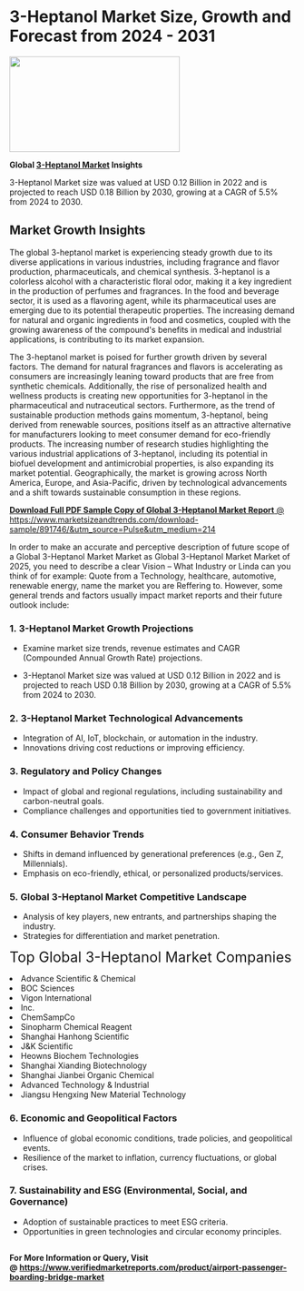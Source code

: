 <H1>3-Heptanol Market Size, Growth and Forecast from 2024 - 2031</H1><img class="aligncenter size-medium wp-image-584254" src="https://thirdeyenews.in/wp-content/uploads/2024/09/Global-Market-Research-300x168.jpeg" alt="" width="300" height="168" /><p><strong>Global&nbsp;<a href="https://www.marketsizeandtrends.com/download-sample/891746/&amp;utm_source=Pulse&amp;utm_medium=214">3-Heptanol Market</a> Insights</strong></p><p>3-Heptanol Market size was valued at USD 0.12 Billion in 2022 and is projected to reach USD 0.18 Billion by 2030, growing at a CAGR of 5.5% from 2024 to 2030.</p><p><h2>Market Growth Insights</h2> <p>The global 3-heptanol market is experiencing steady growth due to its diverse applications in various industries, including fragrance and flavor production, pharmaceuticals, and chemical synthesis. 3-heptanol is a colorless alcohol with a characteristic floral odor, making it a key ingredient in the production of perfumes and fragrances. In the food and beverage sector, it is used as a flavoring agent, while its pharmaceutical uses are emerging due to its potential therapeutic properties. The increasing demand for natural and organic ingredients in food and cosmetics, coupled with the growing awareness of the compound's benefits in medical and industrial applications, is contributing to its market expansion.</p> <p><a href="#"></a></p> <p>The 3-heptanol market is poised for further growth driven by several factors. The demand for natural fragrances and flavors is accelerating as consumers are increasingly leaning toward products that are free from synthetic chemicals. Additionally, the rise of personalized health and wellness products is creating new opportunities for 3-heptanol in the pharmaceutical and nutraceutical sectors. Furthermore, as the trend of sustainable production methods gains momentum, 3-heptanol, being derived from renewable sources, positions itself as an attractive alternative for manufacturers looking to meet consumer demand for eco-friendly products. The increasing number of research studies highlighting the various industrial applications of 3-heptanol, including its potential in biofuel development and antimicrobial properties, is also expanding its market potential. Geographically, the market is growing across North America, Europe, and Asia-Pacific, driven by technological advancements and a shift towards sustainable consumption in these regions.</p> <p><a href="#"></p><p><span class=""><strong>Download Full PDF Sample Copy of Global 3-Heptanol Market Report</strong> @ <a href="https://www.marketsizeandtrends.com/download-sample/891746/&amp;utm_source=Pulse&amp;utm_medium=214" target="_blank">https://www.marketsizeandtrends.com/download-sample/891746/&amp;utm_source=Pulse&amp;utm_medium=214</a></span></p><p>In order to make an accurate and perceptive description of future scope of a Global&nbsp;3-Heptanol Market Market as Global&nbsp;3-Heptanol Market Market of 2025, you need to describe a clear Vision &ndash; What Industry or Linda can you think of for example: Quote from a Technology, healthcare, automotive, renewable energy, name the market you are Reffering to. However, some general trends and factors usually impact market reports and their future outlook include:</p><h3>1.&nbsp;<strong>3-Heptanol Market Growth Projections</strong></h3><ul><li>Examine market size trends, revenue estimates and CAGR (Compounded Annual Growth Rate) projections.</li><li><p>3-Heptanol Market size was valued at USD 0.12 Billion in 2022 and is projected to reach USD 0.18 Billion by 2030, growing at a CAGR of 5.5% from 2024 to 2030.</p></li></ul><h3>2.&nbsp;<strong>3-Heptanol Market Technological Advancements</strong></h3><ul><li>Integration of AI, IoT, blockchain, or automation in the industry.</li><li>Innovations driving cost reductions or improving efficiency.</li></ul><h3>3.&nbsp;<strong>Regulatory and Policy Changes</strong></h3><ul><li>Impact of global and regional regulations, including sustainability and carbon-neutral goals.</li><li>Compliance challenges and opportunities tied to government initiatives.</li></ul><h3>4.&nbsp;<strong>Consumer Behavior Trends</strong></h3><ul><li>Shifts in demand influenced by generational preferences (e.g., Gen Z, Millennials).</li><li>Emphasis on eco-friendly, ethical, or personalized products/services.</li></ul><h3>5.&nbsp;<strong>Global 3-Heptanol Market Competitive Landscape</strong></h3><ul><li>Analysis of key players, new entrants, and partnerships shaping the industry.</li><li>Strategies for differentiation and market penetration.</li></ul><p data-pm-slice="1 1 []"><span style="color: inherit; font-family: inherit; font-size: 25px;">Top Global 3-Heptanol Market Companies</span></p><div class="" data-test-id=""><p><li>Advance Scientific & Chemical</li><li> BOC Sciences</li><li> Vigon International</li><li> Inc.</li><li> ChemSampCo</li><li> Sinopharm Chemical Reagent</li><li> Shanghai Hanhong Scientific</li><li> J&K Scientific</li><li> Heowns Biochem Technologies</li><li> Shanghai Xianding Biotechnology</li><li> Shanghai Jianbei Organic Chemical</li><li> Advanced Technology & Industrial</li><li> Jiangsu Hengxing New Material Technology</li></p></div><h3>6.&nbsp;<strong>Economic and Geopolitical Factors</strong></h3><ul><li>Influence of global economic conditions, trade policies, and geopolitical events.</li><li>Resilience of the market to inflation, currency fluctuations, or global crises.</li></ul><h3>7.&nbsp;<strong>Sustainability and ESG (Environmental, Social, and Governance)</strong></h3><ul><li>Adoption of sustainable practices to meet ESG criteria.</li><li>Opportunities in green technologies and circular economy principles.</li></ul><h2><strong style="font-size: 14px;">For More Information or Query, Visit @&nbsp;</strong><a style="background-color: #ffffff; font-size: 14px;" href="https://www.marketsizeandtrends.com/report/3-heptanol-market/" target="_blank">https://www.verifiedmarketreports.com/product/airport-passenger-boarding-bridge-market</a></h2>
